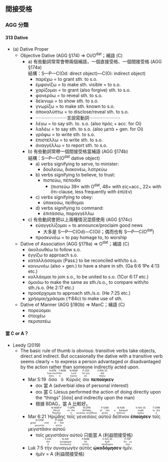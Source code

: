 ## 間接受格

### AGG 分類

#### 313 Dative




- (a) Dative Proper
	- Objective Dative (AGG §174) ⇒ Oi/O<sup>dat</sup>；補語 (C)
		- a) 有些動詞常常會帶兩個補語，一個直接受格、一個間接受格 (AGG §174a) </br> 結構：S—P—C(Od: direct object)—C(Oi: indirect object)
			- παρέχω = to grant sth. to s.o.
			- ἐμφανίζω = to make sth. visible = to s.o.
			- χαρίζομαι = to grant (also forgive) sth. to s.o.	
			- φανερόω = to reveal sth. to s.o.
			- δείκνυμι = to show sth. to s.o.
			- γνωρίζω = to make sth. known to s.o.
			- ἀποκαλύπτω = to disclose/reveal sth. to s.o.
			- ⋯⋯⋯⋯⋯⋯⋯言說寫動詞⋯⋯⋯⋯⋯⋯⋯
			- λέγω = to say sth. to. s.o. (also πρός + acc. for Oi)
			- λαλέω = to say sth. to s.o. (also μετά + gen. for Oi)
			- γράφω = to write sth. to s.o.
			- ἐπιστέλλω = to write sth. to s.o.
			- ἀναγγέλλω = to report sth. to s.o.
		- b) 有些動詞常帶一個間接受格當補語 (AGG §174b) </br> 結構：S—P—C(O<sup>dat</sup> dative object)
			- a) verbs signifying to serve, to minister:
				- δουλεύω, διακονέω, λατρεύω
			- b) verbs signifying to believe,  to trust:
				- πιστεύω, πέποιθα 
					- (πιστεύω 39× with O<sup>dat</sup>, 48× with εἰς+acc., 22× with ὅτι-clause, less frequently with ἐπί/ἐν)
			- c) verbs signifying to obey:
				- ὑπακούω, πείθομαι
			- d) verbs signifying to command:
				- ἐπιτάσσω, παραγγέλλω
		- c) 有些動詞會把以上兩種情況混搭使用 (AGG §174c)
			- εὐαγγελίζομαι = to announce/proclaim good news
				- 大多是 S—P—C(Od)—C(Oi)；偶而也有  S—P—C(O<sup>dat</sup>)
			- προσκυνέω = to pay homage to, to worship
	- Dative of Association (AGG §179a) ⇒ O<sup>dat</sup>；補語 (C)
		- ἀκολουθέω to follow s.o.
		- ἐγγίζω to approach s.o.
		- καταλλάσσομαι (Pass.) to be reconciled with/to s.o.
		- κοινωνέω (also + gen.) to have a share in sth. (Ga 6:6 1Pe 4:13 etc.)
		- κολλάομαι to join s.o., to be united to s.o. (1Cor 6:17 etc.)
		- ὁμοιόω to make the same as sth./s.o., to compare with/to sth./s.o. (He 2:17 etc.)
		- προσέρχομαι to approach sth./s.o. (He 7:25 etc.)
		- χρήομαι/χράομαι (↑84c) to make use of sth.
	- Dative of Manner (AGG §180b)  ⇒ ManC；補語 (C)
		- πορεύομαι
		- στοιχέω
		- περιπατέω


#### 當 C or A？
- Leedy (2019)
	- The basic rule of thumb is obvious: transitive verbs take objects, direct and indirect. But occasionally the dative with a transitive verb seems clearly = to express a person advantaged or disadvantaged by the action rather than someone indirectly acted upon. 
		- <rt>Mar 5:19</rt>  <RUBY><ruby><ruby>ὅσα<rt>ὅσος</rt></ruby><rt>how much</rt></ruby><rt>K-APN</rt></RUBY> <RUBY><ruby><ruby>ὁ<rt>ὁ</rt></ruby><rt>the</rt></ruby><rt>T-NSM</rt></RUBY> <RUBY><ruby><ruby>Κύριός<rt>κύριος</rt></ruby><rt>Lord</rt></ruby><rt>N-NSM</rt></RUBY> <RUBY><ruby><ruby>σοι<rt>σύ</rt></ruby><rt>for you</rt></ruby><rt>P-2DS</rt></RUBY> <RUBY><ruby><ruby><strong>πεποίηκεν</strong><rt>ποιέω</rt></ruby><rt>did</rt></ruby><rt>V-RAI-3S</rt></RUBY> 
			- σοι 當 A (adverbial idea of personal interest)
			- σοι 當 C (Jesus performed the action of doing directly upon the “things” [ὅσα] and indirectly upon the man)
			- 根據 BDAG，當 A 比較好。
		- <rt>Mar 6:21</rt> <RUBY><ruby><ruby>Ἡρῴδης<rt>Ἡρώδης</rt></ruby><rt>Herod</rt></ruby><rt>N-NSM-P</rt></RUBY> <RUBY><ruby><ruby>τοῖς<rt>ὁ</rt></ruby><rt>on the</rt></ruby><rt>T-DPN</rt></RUBY> <RUBY><ruby><ruby>γενεσίοις<rt>γενέσια, γενέθλιος</rt></ruby><rt>birthday</rt></ruby><rt>N-DPN</rt></RUBY> <RUBY><ruby><ruby>αὐτοῦ<rt>αὐτός</rt></ruby><rt>of him</rt></ruby><rt>P-GSM</rt></RUBY> <RUBY><ruby><ruby>δεῖπνον<rt>δεῖπνον</rt></ruby><rt>a banquet</rt></ruby><rt>N-ASN</rt></RUBY> <RUBY><ruby><ruby><strong>ἐποίησεν</strong><rt>ποιέω</rt></ruby><rt>made</rt></ruby><rt>V-AAI-3S</rt></RUBY> <RUBY><ruby><ruby>τοῖς<rt>ὁ</rt></ruby><rt>to the</rt></ruby><rt>T-DPM</rt></RUBY> <RUBY><ruby><ruby>μεγιστᾶσιν<rt>μεγιστάν</rt></ruby><rt>great men</rt></ruby><rt>N-DPM</rt></RUBY> <RUBY><ruby><ruby>αὐτοῦ<rt>αὐτός</rt></ruby><rt>of him</rt></ruby><rt>P-GSM</rt></RUBY>
			- τοῖς μεγιστᾶσιν αὐτοῦ 只能當 A (利益間接受格)
		- <rt>Luk 7:5</rt> <RUBY><ruby><ruby>τὴν<rt>ὁ</rt></ruby><rt>the</rt></ruby><rt>T-ASF</rt></RUBY> <RUBY><ruby><ruby>συναγωγὴν<rt>συναγωγή</rt></ruby><rt>synagogue</rt></ruby><rt>N-ASF</rt></RUBY> <RUBY><ruby><ruby>αὐτὸς<rt>αὐτός</rt></ruby><rt>he</rt></ruby><rt>P-NSM</rt></RUBY> <RUBY><ruby><ruby><strong>ᾠκοδόμησεν</strong><rt>οἰκοδομέω</rt></ruby><rt>built</rt></ruby><rt>V-AAI-3S</rt></RUBY> <RUBY><ruby><ruby>ἡμῖν.<rt>ἐγώ</rt></ruby><rt>for us</rt></ruby><rt>P-1DP</rt></RUBY> 
			- ἡμῖν = A (利益間接受格)


